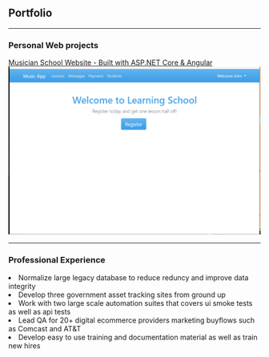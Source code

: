 ## Portfolio

---

### Personal Web projects

[Musician School Website - Built with ASP.NET Core & Angular](/https://github.com/mrjbowling/MusicApp)
<img src="images/music_school.PNG?raw=true"/>

---
### Professional Experience

<li>Normalize large legacy database to reduce reduncy and improve data integrity</li>
<li>Develop three government asset tracking sites from ground up</li>
<li>Work with two large scale automation suites that covers ui smoke tests as well as api tests</li>
<li>Lead QA for 20+ digital ecommerce providers marketing buyflows such as Comcast and AT&T</li>
<li>Develop easy to use training and documentation material as well as train new hires</li>